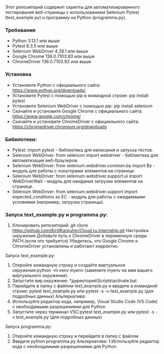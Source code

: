 Этот репозиторий содержит скрипты для автоматизированного тестирования веб-страницы с использованием Selenium Pytest (text_example.py) и программу на Python (programma.py).

### Требования
- Python 3.13.1 или выше
- Pytest 8.3.5 или выше
- Selenium WebDriver 4.28.1 или выше
- Google Chrome 136.0.7103.93 или выше
- ChromeDriver 136.0.7103.92 или выше

### Установка
- Установите Python с официального сайта: https://www.python.org/downloads/
- Установите Pytest с помощью pip в командной строке: pip install pytest
- Установите Selenium WebDriver с помощью pip: pip install selenium
- Скачайте и установите Google Chrome с официального сайта: https://www.google.com/chrome/
- Скачайте и установите ChromeDriver с официального сайта: https://chromedriver.chromium.org/downloads

### Бибилотеки: 
- Pytest: import pytest - библиотека для написания и запуска тестов.
- Selenium WebDriver: from selenium import webdriver - библиотека для автоматизации веб-браузеров.
- Selenium WebDriver: from selenium.webdriver.common.by import By - модуль для работы с локаторами элементов на странице.
- Selenium WebDriver: from selenium.webdriver.support.ui import WebDriverWait - модуль для ожидания загрузки элементов на странице.
- Selenium WebDriver: from selenium.webdriver.support import expected_conditions as EC - модуль для работы с ожидаемыми условиями (например, загрузка страницы).

### Запуск text_example.py и programma.py:
1. Клонировать репозиторий: git clone https://github.com/KirillKarpuhin/Cloud.ru.internship.git
Настройка окружения
Добавьте путь к ChromeDriver в переменную среды PATH.(если это требуется)
Убедитесь, что Google Chrome и ChromeDriver установлены и работают корректно.

Запуск text_example.py: 
1. Откройте командную строку и создайте виртуальное окружение:python -m venv myenv (замените myenv на имя вашего виртуального окружения).
2. Запустите вир.окружение: *директория\Scripts\activate.bat
3. Перейдите в папку с файлом text_example.py и введите в командной строке: pytest text_example.py или pytest -s -v text_example.py (для подробных данных)
Альтернатива: 
1. Используйте редактор кода, например, Visual Studio Code (VS Code) с необходимыми разрешениями для Python
2. Запустите через терминал VSC:pytest text_example.py или pytest -s -v text_example.py (для подробных данных)

Запуск programma.py: 
1. Откройте командную строку и перейдите в папку с файлом
2. Введите python programma.py
Альтернатива:
1.Используйте редактор кода с необходимыми разрешениями для Python
